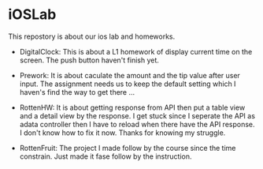 # iOSLab

This repostory is about our ios lab and homeworks.
- DigitalClock: This is about a L1 homework of display current time on the screen. The push button haven't finish yet.

- Prework: It is about caculate the amount and the tip value after user input. The assignment needs us to keep the default setting which I haven's find the way to get there ... 

- RottenHW: It is about getting response from API then put a table view and a detail view by the response. 
  I get stuck since I seperate the API as adata controller then I have to reload when there have the API response.
  I don't know how to fix it now. 
  Thanks for knowing my struggle.

- RottenFruit: The project I made follow by the course since the time constrain. Just made it fase follow by the instruction.

